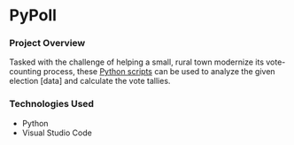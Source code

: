# PyPoll

### Project Overview

Tasked with the challenge of helping a small, rural town modernize its vote-counting process, these [Python scripts]() can be used to analyze the given election [data] and calculate the vote tallies. 

### Technologies Used

- Python
- Visual Studio Code
